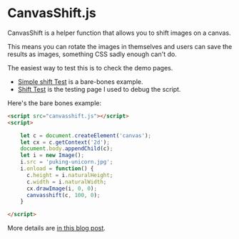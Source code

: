 # CanvasShift.js 

CanvasShift is a helper function that allows you to shift images on a canvas. 

This means you can rotate the images in themselves and users can save the results as images, something CSS sadly enough can't do. 

The easiest way to test this is to check the demo pages.

* [Simple shift Test](https://codepo8.github.io/canvasshift.js/simple-shift-test.html) is a bare-bones example. 
* [Shift Test](https://codepo8.github.io/canvasshift.js/shift-test.html) is the testing page I used to debug the script.

Here's the bare bones example:

```html
<script src="canvasshift.js"></script>
<script>
```
```javascript
    let c = document.createElement('canvas');
    let cx = c.getContext('2d');
    document.body.appendChild(c);
    let i = new Image();
    i.src = 'puking-unicorn.jpg';
    i.onload = function() {
      c.height = i.naturalHeight;
      c.width = i.naturalWidth;
      cx.drawImage(i, 0, 0);
      canvasshift(c, 100, 0);
    }
```
```html
</script>
```

More details are [in this blog post](https://christianheilmann.com/2020/11/23/shifting-an-image-with-canvas/).
<!-- https://codepen.io/codepo8/pen/OJXKgPR -->